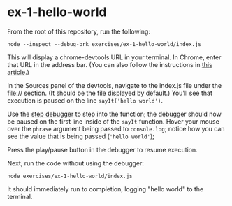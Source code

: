 # ex-1-hello-world

From the root of this repository, run the following:

```
node --inspect --debug-brk exercises/ex-1-hello-world/index.js
```

This will display a chrome-devtools URL in your terminal. In Chrome, enter that URL in the address bar. (You can also follow the instructions in [this article](https://medium.com/@paul_irish/debugging-node-js-nightlies-with-chrome-devtools-7c4a1b95ae27).)

In the Sources panel of the devtools, navigate to the index.js file under the file:// section. (It should be the file displayed by default.) You'll see that execution is paused on the line `sayIt('hello world')`.

Use the [step debugger](https://developers.google.com/web/tools/chrome-devtools/javascript/reference#stepping) to step into the function; the debugger should now be paused on the first line inside of the `sayIt` function. Hover your mouse over the `phrase` argument being passed to `console.log`; notice how you can see the value that is being passed (`'hello world'`);

Press the play/pause button in the debugger to resume execution.

Next, run the code without using the debugger:

```
node exercises/ex-1-hello-world/index.js
```

It should immediately run to completion, logging "hello world" to the terminal.
